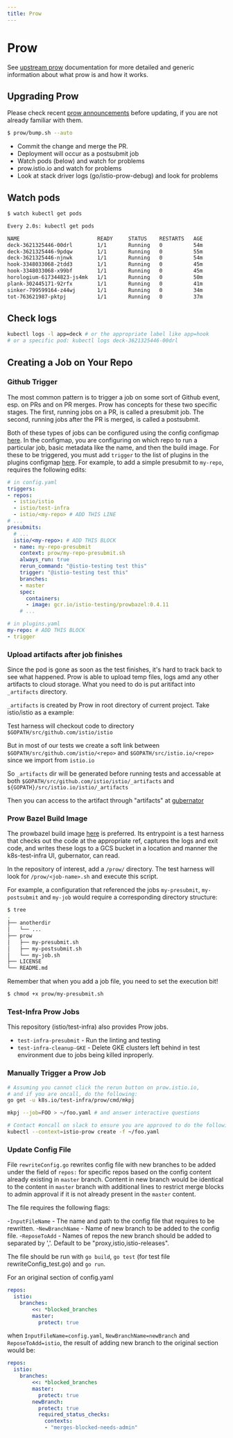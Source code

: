 ```yaml
---
title: Prow
---
```


# Prow

See [upstream prow](https://github.com/kubernetes/test-infra/tree/master/prow) documentation for more detailed and generic information about what prow is and how it works.

## Upgrading Prow

Please check recent [prow announcements](https://github.com/kubernetes/test-infra/tree/master/prow#announcements) before updating, if you are not already familiar with them.

```bash
$ prow/bump.sh --auto
```

- Commit the change and merge the PR.
- Deployment will occur as a postsubmit job
- Watch pods (below) and watch for problems
- prow.istio.io and watch for problems
- Look at stack driver logs (go/istio-prow-debug) and look for problems

## Watch pods

```bash
$ watch kubectl get pods

Every 2.0s: kubectl get pods                                                                                                         Fri Aug 11 15:40:31 2017

NAME                         READY     STATUS    RESTARTS   AGE
deck-3621325446-00drl        1/1       Running   0          54m
deck-3621325446-9pdqw        1/1       Running   0          55m
deck-3621325446-njnwk        1/1       Running   0          54m
hook-3348033068-2tdd3        1/1       Running   0          45m
hook-3348033068-x99bf        1/1       Running   0          45m
horologium-617344823-js4mk   1/1       Running   0          50m
plank-302445171-92rfx        1/1       Running   0          41m
sinker-799599164-z44wj       1/1       Running   0          34m
tot-763621987-pktpj          1/1       Running   0          37m
```

## Check logs

```bash
kubectl logs -l app=deck # or the appropriate label like app=hook
# or a specific pod: kubectl logs deck-3621325446-00drl
```

## Creating a Job on Your Repo

### Github Trigger

The most common pattern is to trigger a job on some sort of Github event, esp. on PRs and on PR merges. Prow has concepts for these two specific stages. The first, running jobs on a PR, is called a presubmit job. The second, running jobs after the PR is merged, is called a postsubmit.

Both of these types of jobs can be configured using the config configmap [here](/prow/config.yaml). In the configmap, you are configuring on which repo to run a particular job, basic metadata like the name, and then the build image. For these to be triggered, you must add `trigger` to the list of plugins in the plugins configmap [here](/prow/plugins.yaml). For example, to add a simple presubmit to `my-repo`, requires the following edits:

```yaml
# in config.yaml
triggers:
- repos:
  - istio/istio
  - istio/test-infra
  - istio/<my-repo> # ADD THIS LINE
# ...
presubmits:
  # ...
  istio/<my-repo>: # ADD THIS BLOCK
  - name: my-repo-presubmit
    context: prow/my-repo-presubmit.sh
    always_run: true
    rerun_command: "@istio-testing test this"
    trigger: "@istio-testing test this"
    branches:
    - master
    spec:
      containers:
      - image: gcr.io/istio-testing/prowbazel:0.4.11
    # ...

# in plugins.yaml
my-repo: # ADD THIS BLOCK
- trigger
```

### Upload artifacts after job finishes

Since the pod is gone as soon as the test finishes, it's hard to track back to see what happened. Prow is able to upload temp files, logs amd any other artifacts to cloud storage. What you need to do is put aritifact into `_artifacts` directory.

`_artifacts` is created by Prow in root directory of current project. Take istio/istio as a example:

Test harness will checkout code to directory `$GOPATH/src/github.com/istio/istio`

But in most of our tests we create a soft link between `$GOPATH/src/github.com/istio/<repo>` and `$GOPATH/src/istio.io/<repo>` since we import from `istio.io`

So `_artifacts` dir will be generated before running tests and accessable at both `$GOPATH/src/github.com/istio/istio/_artifacts` and `${GOPATH}/src/istio.io/istio/_artifacts`

Then you can access to the artifact through "artifacts" at [gubernator](https://k8s-gubernator.appspot.com/build/istio-prow/pull/istio_istio/1025/e2e-suite-rbac-no_auth/1006/)

### Prow Bazel Build Image

The prowbazel build image [here](/docker/prowbazel) is preferred. Its entrypoint is a test harness that checks out the code at the appropriate ref, captures the logs and exit code, and writes these logs to a GCS bucket in a location and manner the k8s-test-infra UI, gubernator, can read.

In the repository of interest, add a `/prow/` directory. The test harness will look for `/prow/<job-name>.sh` and execute this script.

For example, a configuration that referenced the jobs `my-presubmit`, `my-postsubmit` and `my-job` would require a corresponding directory structure:

```bash
$ tree
.
├── anotherdir
│   └── ...
├── prow
│   ├── my-presubmit.sh
│   ├── my-postsubmit.sh
│   └── my-job.sh
├── LICENSE
└── README.md
```

Remember that when you add a job file, you need to set the execution bit!

```bash
$ chmod +x prow/my-presubmit.sh
```

### Test-Infra Prow Jobs

This repository (istio/test-infra) also provides Prow jobs.

- `test-infra-presubmit` - Run the linting and testing
- `test-infra-cleanup-GKE` - Delete GKE clusters left behind in test environment due to jobs being killed inproperly.

### Manually Trigger a Prow Job

```bash
# Assuming you cannot click the rerun button on prow.istio.io,
# and if you are oncall, do the following:
go get -u k8s.io/test-infra/prow/cmd/mkpj

mkpj --job=FOO > ~/foo.yaml # and answer interactive questions

# Contact #oncall on slack to ensure you are approved to do the following:
kubectl --context=istio-prow create -f ~/foo.yaml
```

### Update Config File

File `rewriteConfig.go` rewrites config file with new branches to be
added under the field of `repos:` for specific repos based on the config
content already existing in `master` branch. Content in new branch would
be identical to the content in `master` branch with additional lines to
restrict merge blocks to admin approval if it is not already present in
the `master` content.

The file requires the following flags:

-`InputFileName` - The name and path to the config file that requires to be rewritten.
-`NewBranchName` - Name of new branch to be added to the config file.
-`ReposeToAdd` - Names of repos the new branch should be added to separated by ','. Default to be "proxy,istio,istio-releases".

The file should be run with `go build`, `go test` (for test file rewriteConfig_test.go) and `go run`.

For an original section of config.yaml

```yaml
repos:
  istio:
    branches:
        <<: *blocked_branches
        master:
          protect: true
```

when `InputFileName=config.yaml`, `NewBranchName=newBranch` and `ReposeToAdd=istio`, the result of adding new branch to the original section would be:

```yaml
repos:
  istio:
    branches:
        <<: *blocked_branches
        master:
          protect: true
        newBranch:
          protect: true
          required_status_checks:
            contexts:
            - "merges-blocked-needs-admin"
```
